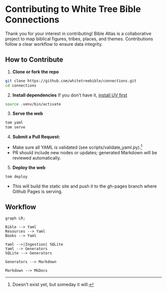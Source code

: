 # Contributing to White Tree Bible Connections

Thank you for your interest in contributing! Bible Atlas is a collaborative project to map biblical figures, tribes, places, and themes. Contributions follow a clear workflow to ensure data integrity.

## How to Contribute

1. **Clone or fork the repo**
```sh
git clone https://github.com/whitetreebible/connections.git
cd connections
```

2. **Install dependencies**
If you don't have it, [install UV first](https://docs.astral.sh/uv/getting-started/installation/)
```sh
source .venv/bin/activate
```

3. **Serve the web**
```sh
tom yaml
tom serve
```

4. **Submit a Pull Request:**
- Make sure all YAML is validated (see scripts/validate_yaml.py).[^validate]
- PR should include new nodes or updates; generated Markdown will be reviewed automatically.

5. **Deploy the web**
```sh
tom deploy
```
- This will build the static site and push it to the gh-pages branch where Github Pages is serving.



## Workflow

```mermaid
graph LR;

Bible --> Yaml
Resources --> Yaml
Books --> Yaml

Yaml -->|Ingestion| SQLite
Yaml --> Generators
SQLite --> Generators

Generators --> Markdown

Markdown --> MkDocs

```

[^validate]: Doesn't exist yet, but someday it will.
